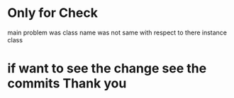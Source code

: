 # Only for Check
main problem was class name was not same with respect to there instance class 
# if want to see the change see the commits Thank you
